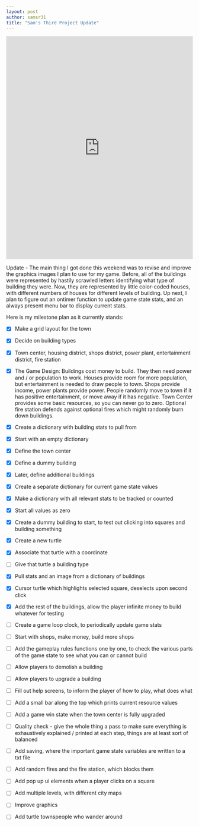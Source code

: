 ```yaml
---
layout: post
author: samsr31
title: "Sam's Third Project Update"
---
```



<iframe src="https://trinket.io/embed/python/3023e53c1d" width="100%" height="600" frameborder="0" marginwidth="0" marginheight="0" allowfullscreen></iframe>


Update - The main thing I got done this weekend was to revise and improve the graphics images I plan to use for my game.  Before, all of the buildings were represented by hastily scrawled letters identifying what type of building they were.  Now, they are represented by little color-coded houses, with different numbers of houses for different levels of building.  Up next, I plan to figure out an ontimer function to update game state stats, and an always present menu bar to display current stats.
 
 
Here is my milestone plan as it currently stands:
 
- [x] Make a grid layout for the town
- [x] Decide on building types
- [x] Town center, housing district, shops district, power plant, entertainment district, fire station
- [x] The Game Design: Buildings cost money to build.  They then need power and / or population to work.  Houses provide room for more population, but entertainment is needed to draw people to town.  Shops provide income, power plants provide power.  People randomly move to town if it has positive entertainment, or move away if it has negative.  Town Center provides some basic resources, so you can never go to zero.  Optional fire station defends against optional fires which might randomly burn down buildings.
- [x] Create a dictionary with building stats to pull from
- [x] Start with an empty dictionary
- [x] Define the town center
- [x] Define a dummy building
- [x] Later, define additional buildings
- [x] Create a separate dictionary for current game state values
- [x] Make a dictionary with all relevant stats to be tracked or counted
- [x] Start all values as zero
- [x] Create a dummy building to start, to test out clicking into squares and building something
- [x] Create a new turtle
- [x] Associate that turtle with a coordinate
- [ ] Give that turtle a building type
- [x] Pull stats and an image from a dictionary of buildings
- [x] Cursor turtle which highlights selected square, deselects upon second click
- [x] Add the rest of the buildings, allow the player infinite money to build whatever for testing
- [ ] Create a game loop clock, to periodically update game stats
- [ ] Start with shops, make money, build more shops
- [ ] Add the gameplay rules functions one by one, to check the various parts of the game state to see what you can or cannot build
- [ ] Allow players to demolish a building
- [ ] Allow players to upgrade a building
- [ ] Fill out help screens, to inform the player of how to play, what does what
- [ ] Add a small bar along the top which prints current resource values
- [ ] Add a game win state when the town center is fully upgraded
- [ ] Quality check - give the whole thing a pass to make sure everything is exhaustively explained / printed at each step, things are at least sort of balanced
- [ ] Add saving, where the important game state variables are written to a txt file
- [ ] Add random fires and the fire station, which blocks them
- [ ] Add pop up ui elements when a player clicks on a square
- [ ] Add multiple levels, with different city maps
- [ ] Improve graphics
- [ ] Add turtle townspeople who wander around
 
